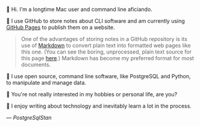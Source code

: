 <!---✨ PostgreSqlStan GitHub profile ✨--->

👋 Hi. I'm a longtime Mac user and command line aficiando.

🔧 I use GitHub to store notes about CLI software and am currently using [GitHub Pages](https://pages.github.com) to publish them on a website.

>One of the advantages of storing notes in a GitHub repository is its use of [Markdown](https://www.markdownguide.org) to convert plain text into formatted web pages like this one. (You can see the boring, unprocessed, plain text source for this page [here](https://raw.githubusercontent.com/PostgreSqlStan/PostgreSqlStan/main/README.md).) Markdown has become my preferred format for most documents.

🔧 I use open source, command line software, like PostgreSQL and Python, to manipulate and manage data.

👀 You're not really interested in my hobbies or personal life, are you?

🔖 I enjoy writing about technology and inevitably learn a lot in the process.

— *PostgreSqlStan*
